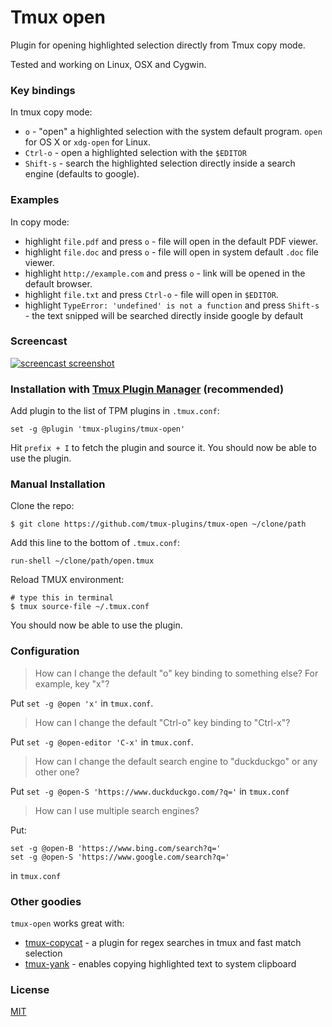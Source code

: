 # Tmux open

Plugin for opening highlighted selection directly from Tmux copy mode.

Tested and working on Linux, OSX and Cygwin.

### Key bindings

In tmux copy mode:

- `o` - "open" a highlighted selection with the system default program. `open`
    for OS X or `xdg-open` for Linux.
- `Ctrl-o` - open a highlighted selection with the `$EDITOR`
- `Shift-s` - search the highlighted selection directly inside a search engine (defaults to google).

### Examples

In copy mode:

- highlight `file.pdf` and press `o` - file will open in the default PDF viewer.
- highlight `file.doc` and press `o` - file will open in system default `.doc`
  file viewer.
- highlight `http://example.com` and press `o` - link will be opened in the
  default browser.
- highlight `file.txt` and press `Ctrl-o` - file will open in `$EDITOR`.
- highlight `TypeError: 'undefined' is not a function` and press `Shift-s` - the text snipped will be searched directly inside google by default

### Screencast

[![screencast screenshot](/video/screencast_img.png)](http://vimeo.com/102455265)

### Installation with [Tmux Plugin Manager](https://github.com/tmux-plugins/tpm) (recommended)

Add plugin to the list of TPM plugins in `.tmux.conf`:

    set -g @plugin 'tmux-plugins/tmux-open'

Hit `prefix + I` to fetch the plugin and source it. You should now be able to
use the plugin.

### Manual Installation

Clone the repo:

    $ git clone https://github.com/tmux-plugins/tmux-open ~/clone/path

Add this line to the bottom of `.tmux.conf`:

    run-shell ~/clone/path/open.tmux

Reload TMUX environment:

    # type this in terminal
    $ tmux source-file ~/.tmux.conf

You should now be able to use the plugin.

### Configuration

> How can I change the default "o" key binding to something else? For example,
> key "x"?

Put `set -g @open 'x'` in `tmux.conf`.

> How can I change the default "Ctrl-o" key binding to "Ctrl-x"?

Put `set -g @open-editor 'C-x'` in `tmux.conf`.

> How can I change the default search engine to "duckduckgo" or any other one?

Put `set -g @open-S 'https://www.duckduckgo.com/?q='` in `tmux.conf`

> How can I use multiple search engines?

Put:

```
set -g @open-B 'https://www.bing.com/search?q='
set -g @open-S 'https://www.google.com/search?q='
```

in `tmux.conf`

### Other goodies

`tmux-open` works great with:

- [tmux-copycat](https://github.com/tmux-plugins/tmux-copycat) - a plugin for
  regex searches in tmux and fast match selection
- [tmux-yank](https://github.com/tmux-plugins/tmux-yank) - enables copying
  highlighted text to system clipboard

### License

[MIT](LICENSE.md)
